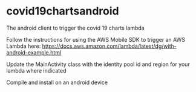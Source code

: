 # covid19chartsandroid
The android client to trigger the covid 19 charts lambda 

Follow the instructions for using the AWS Mobile SDK to trigger an AWS Lambda here: https://docs.aws.amazon.com/lambda/latest/dg/with-android-example.html

Update the MainActivity class with the identity pool id and region for your lambda where indicated

Compile and install on an android device
